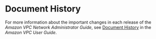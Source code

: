 # Document History<a name="WhatsNew"></a>

For more information about the important changes in each release of the *Amazon VPC Network Administrator Guide*, see [Document History](http://docs.aws.amazon.com/AmazonVPC/latest/UserGuide/WhatsNew.html) in the *Amazon VPC User Guide*\.